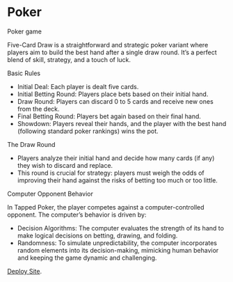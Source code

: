 # Poker
 Poker game

Five-Card Draw is a straightforward and strategic poker variant where players aim to build the best hand after a single draw round. It’s a perfect blend of skill, strategy, and a touch of luck.

Basic Rules
- Initial Deal: Each player is dealt five cards.
- Initial Betting Round: Players place bets based on their initial hand.
- Draw Round: Players can discard 0 to 5 cards and receive new ones from the deck.
- Final Betting Round: Players bet again based on their final hand.
- Showdown: Players reveal their hands, and the player with the best hand (following standard poker rankings) wins the pot.
  
The Draw Round
- Players analyze their initial hand and decide how many cards (if any) they wish to discard and replace.
- This round is crucial for strategy: players must weigh the odds of improving their hand against the risks of betting too much or too little.
  
Computer Opponent Behavior

In Tapped Poker, the player competes against a computer-controlled opponent. The computer’s behavior is driven by:
- Decision Algorithms: The computer evaluates the strength of its hand to make logical decisions on betting, drawing, and folding.
- Randomness: To simulate unpredictability, the computer incorporates random elements into its decision-making, mimicking human behavior and keeping the game dynamic and challenging.

[Deploy Site](https://mateomista.github.io/Poker_game/).

